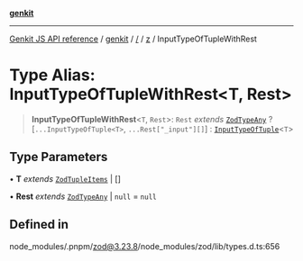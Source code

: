 [**genkit**](../../../README.md)

***

[Genkit JS API reference](../../../../README.md) / [genkit](../../../README.md) / [/](../../../README.md) / [z](../README.md) / InputTypeOfTupleWithRest

# Type Alias: InputTypeOfTupleWithRest\<T, Rest\>

> **InputTypeOfTupleWithRest**\<`T`, `Rest`\>: `Rest` *extends* [`ZodTypeAny`](ZodTypeAny.md) ? [`...InputTypeOfTuple<T>`, `...Rest["_input"][]`] : [`InputTypeOfTuple`](InputTypeOfTuple.md)\<`T`\>

## Type Parameters

• **T** *extends* [`ZodTupleItems`](ZodTupleItems.md) \| []

• **Rest** *extends* [`ZodTypeAny`](ZodTypeAny.md) \| `null` = `null`

## Defined in

node\_modules/.pnpm/zod@3.23.8/node\_modules/zod/lib/types.d.ts:656

